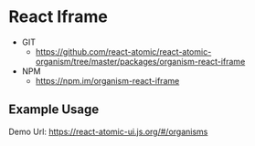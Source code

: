 React Iframe 
===============
<!--hidden-->
   * GIT
      * https://github.com/react-atomic/react-atomic-organism/tree/master/packages/organism-react-iframe 
   * NPM
      * https://npm.im/organism-react-iframe

## Example Usage
Demo Url:
https://react-atomic-ui.js.org/#/organisms
<!--/hidden-->



